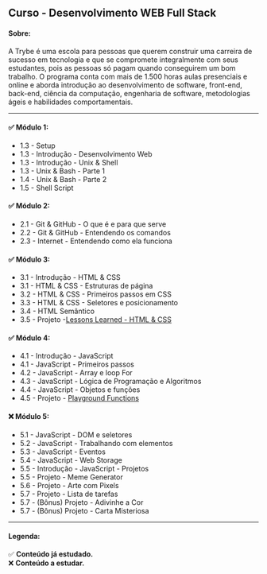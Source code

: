 ## Curso - Desenvolvimento WEB Full Stack

#### Sobre:

 A Trybe é uma escola para pessoas que querem construir uma carreira de sucesso em tecnologia e que se compromete integralmente com seus estudantes, pois as pessoas só pagam quando conseguirem um bom trabalho.
O programa conta com mais de 1.500 horas aulas presenciais e online e aborda introdução ao desenvolvimento de software, front-end, back-end, ciência da computação, engenharia de software, metodologias ágeis e habilidades comportamentais.

<hr />

#### ✅ Módulo 1: 

<ul>
<li>1.3 - Setup</li>
<li>1.3 - Introdução - Desenvolvimento Web</li>
<li>1.3 - Introdução - Unix & Shell</li>
<li>1.3 - Unix & Bash - Parte 1</li>
<li>1.4 - Unix & Bash - Parte 2</li>
<li>1.5 - Shell Script</li>
</ul>

#### ✅ Módulo 2:

<ul>
  <li>2.1 - Git & GitHub - O que é e para que serve </li>
  <li>2.2 - Git & GitHub - Entendendo os comandos </li>
  <li>2.3 - Internet - Entendendo como ela funciona </li>
</ul>

#### ✅ Módulo 3:

<ul>
<li>3.1 - Introdução - HTML & CSS</li>
<li>3.1 - HTML & CSS - Estruturas de página</li>
<li>3.2 - HTML & CSS - Primeiros passos em CSS</li>
<li>3.3 - HTML & CSS - Seletores e posicionamento</li>
<li>3.4 - HTML Semântico</li>
<li>3.5 - Projeto -<a href="https://github.com/LucasSGomide/lucasSGomide.github.io">Lessons Learned - HTML & CSS</a></li>
</ul>

#### ✅ Módulo 4:

<ul>
<li>4.1 - Introdução - JavaScript</li>
<li>4.1 - JavaScript - Primeiros passos</li>
<li>4.2 - JavaScript - Array e loop For</li>
<li>4.3 - JavaScript - Lógica de Programação e Algoritmos</li>
<li>4.4 - JavaScript - Objetos e funções</li>
<li>4.5 - Projeto - <a href="https://github.com/LucasSGomide/Trybe/tree/master/Modulo_4/4_5_playgroundFunctionsProject" target="_blank">Playground Functions<a></li>
</ul>

#### ❌ Módulo 5:

<ul>
<li>5.1 - JavaScript - DOM e seletores</li>
<li>5.2 - JavaScript - Trabalhando com elementos</li>
<li>5.3 - JavaScript - Eventos</li>
<li>5.4 - JavaScript - Web Storage</li>
<li>5.5 - Introdução - JavaScript - Projetos</li>
<li>5.5 - Projeto - Meme Generator</li>
<li>5.6 - Projeto - Arte com Pixels</li>
<li>5.7 - Projeto - Lista de tarefas</li>
<li>5.7 - (Bônus) Projeto - Adivinhe a Cor</li>
<li>5.7 - (Bônus) Projeto - Carta Misteriosa</li>
</ul>

<hr />

#### Legenda:
✅ <strong>Conteúdo já estudado.</strong> <br />
❌ <strong>Conteúdo a estudar.</strong> <br />
